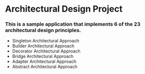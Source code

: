 # Architectural Design Project
### This is a sample application that implements 6 of the 23 architectural design principles.
   - Singleton Architectural Approach
   - Builder Architectural Approach
   - Decorator Architectural Approach
   - Bridge Architectural Approach
   - Adapter Architectural Approach
   - Abstract Architectural Approach
   
